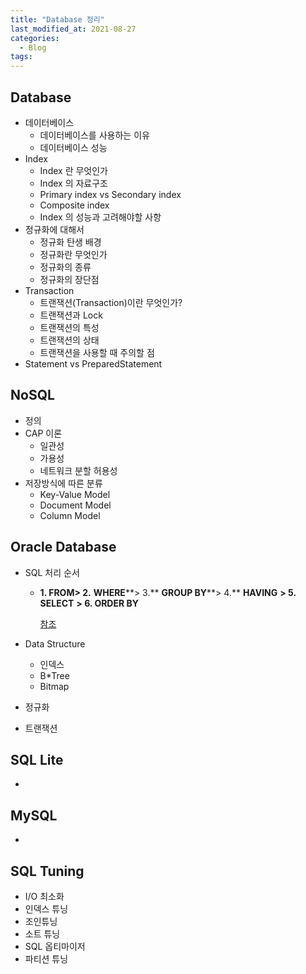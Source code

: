 ```yaml
---
title: "Database 정리"
last_modified_at: 2021-08-27
categories:
  - Blog
tags:
---
```


## Database

- 데이터베이스
  - 데이터베이스를 사용하는 이유
  - 데이터베이스 성능
- Index
  - Index 란 무엇인가
  - Index 의 자료구조
  - Primary index vs Secondary index
  - Composite index
  - Index 의 성능과 고려해야할 사항
- 정규화에 대해서
  - 정규화 탄생 배경
  - 정규화란 무엇인가
  - 정규화의 종류
  - 정규화의 장단점
- Transaction
  - 트랜잭션(Transaction)이란 무엇인가?
  - 트랜잭션과 Lock
  - 트랜잭션의 특성
  - 트랜잭션의 상태
  - 트랜잭션을 사용할 때 주의할 점
- Statement vs PreparedStatement

## NoSQL

- 정의
- CAP 이론
  - 일관성
  - 가용성
  - 네트워크 분할 허용성
- 저장방식에 따른 분류
  - Key-Value Model
  - Document Model
  - Column Model

## Oracle Database

- SQL 처리 순서

  - **1. FROM> 2.** **WHERE****> 3.** **GROUP BY****> 4.** **HAVING** **> 5.** **SELECT** **> 6. ORDER BY**

    [참조](https://mine-it-record.tistory.com/66)

- Data Structure

  - 인덱스
  - B*Tree
  - Bitmap

- 정규화

- 트랜잭션

  

## SQL Lite

- 



## MySQL

- 



## SQL Tuning

- I/O 최소화
- 인덱스 튜닝
- 조인튜닝
- 소트 튜닝
- SQL 옵티마이저
- 파티션 튜닝

